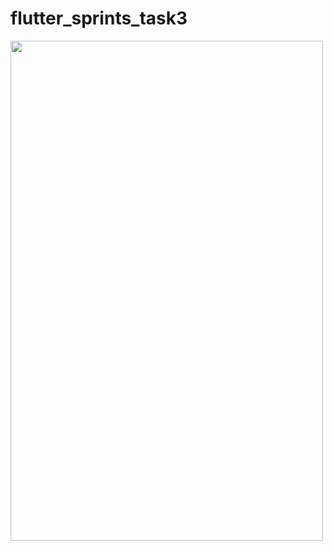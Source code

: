 # flutter_sprints_task3
<img src="https://user-images.githubusercontent.com/90774185/133449472-9a3de587-5a49-46bb-933f-f1dafb30a820.png" width="500" height="800">
